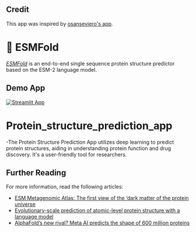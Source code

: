 ## Credit
This app was inspired by [osanseviero's app](https://huggingface.co/spaces/osanseviero/esmfold).

# 🎈 ESMFold

[*ESMFold*](https://esmatlas.com/about) is an end-to-end single sequence protein structure predictor based on the ESM-2 language model.

## Demo App
[![Streamlit App](https://img.shields.io/badge/Streamlit-FF4B4B?style=for-the-badge&logo=Streamlit&logoColor=white)](https://dipraz-protein-structur-protein-structure-prediction-app-0zf14y.streamlit.app/)


# Protein_structure_prediction_app
-The Protein Structure Prediction App utilizes deep learning to predict protein structures, aiding in understanding protein function and drug discovery. It's a user-friendly tool for researchers.


## Further Reading
For more information, read the following articles:
- [ESM Metagenomic Atlas: The first view of the ‘dark matter of the protein universe](https://ai.facebook.com/blog/protein-folding-esmfold-metagenomics/)
- [Evolutionary-scale prediction of atomic-level protein structure with a language model](https://www.biorxiv.org/content/10.1101/2022.07.20.500902v2)
- [AlphaFold’s new rival? Meta AI predicts the shape of 600 million proteins](https://www.nature.com/articles/d41586-022-03539-1)

